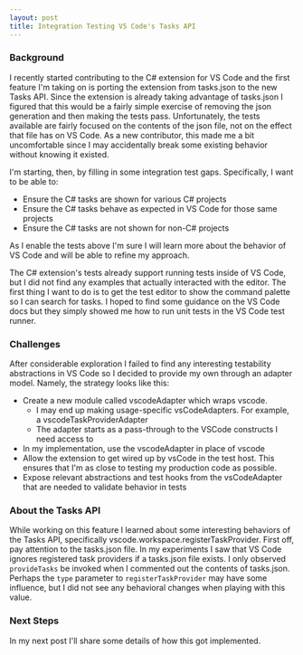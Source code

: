 ```yaml
---
layout: post
title: Integration Testing VS Code's Tasks API
---
```


### Background
I recently started contributing to the C# extension for VS Code and the first feature I'm taking on is porting the extension from tasks.json to the new Tasks API. Since the extension is already taking advantage of tasks.json I figured that this would be a fairly simple exercise of removing the json generation and then making the tests pass. Unfortunately, the tests available are fairly focused on the contents of the json file, not on the effect that file has on VS Code. As a new contributor, this made me a bit uncomfortable since I may accidentally break some existing behavior without knowing it existed.

I'm starting, then, by filling in some integration test gaps. Specifically, I want to be able to:
 - Ensure the C# tasks are shown for various C# projects
 - Ensure the C# tasks behave as expected in VS Code for those same projects
 - Ensure the C# tasks are not shown for non-C# projects

As I enable the tests above I'm sure I will learn more about the behavior of VS Code and will be able to refine my approach.

The C# extension's tests already support running tests inside of VS Code, but I did not find any examples that actually interacted with the editor. The first thing I want to do is to get the test editor to show the command palette so I can search for tasks. I hoped to find some guidance on the VS Code docs but they simply showed me how to run unit tests in the VS Code test runner.

### Challenges
After considerable exploration I failed to find any interesting testability abstractions in VS Code so I decided to provide my own through an adapter model. Namely, the strategy looks like this:

 - Create a new module called vscodeAdapter which wraps vscode.
   - I may end up making usage-specific vsCodeAdapters. For example, a vscodeTaskProviderAdapter
   - The adapter starts as a pass-through to the VSCode constructs I need access to
 - In my implementation, use the vscodeAdapter in place of vscode
 - Allow the extension to get wired up by vsCode in the test host. This ensures that I'm as close to testing my production code as possible.
 - Expose relevant abstractions and test hooks from the vsCodeAdapter that are needed to validate behavior in tests

### About the Tasks API

While working on this feature I learned about some interesting behaviors of the Tasks API, specifically vscode.workspace.registerTaskProvider. First off, pay attention to the tasks.json file. In my experiments I saw that VS Code ignores registered task providers if a tasks.json file exists. I only observed `provideTasks` be invoked when I commented out the contents of tasks.json. Perhaps the `type` parameter to `registerTaskProvider` may have some influence, but I did not see any behavioral changes when playing with this value.

### Next Steps
In my next post I'll share some details of how this got implemented.
